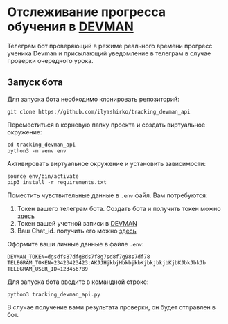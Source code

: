 # Отслеживание прогресса обучения в [DEVMAN](https://dvmn.org)
Телеграм бот проверяющий в режиме реального времени прогресс ученика Devman и присылающий уведомление в телеграм в случае проверки очередного урока.
## Запуск бота
Для запуска бота необходимо клонировать репозиторий:
```
git clone https://github.com/ilyashirko/tracking_devman_api
```
Переместиться в корневую папку проекта и создать виртуальное окружение:
```
cd tracking_devman_api
python3 -m venv env
```
Активировать виртуальное окружение и установить зависимости:
```
source env/bin/activate
pip3 install -r requirements.txt
```
Поместить чувствительные данные в `.env` файл. Вам потребуются:  
1. Токен вашего телеграм бота. Создать бота и получить токен можно [здесь](BotFather)  
2. Токен вашей учетной записи в [DEVMAN](https://dvmn.org/api/docs/)  
3. Ваш Chat_id. получить его можно [здесь](https://t.me/userinfobot)  

Оформите ваши личные данные в файле `.env`:
```
DEVMAN_TOKEN=dgsdfs87dfg8ds7f8g7sd8f7g98s7df78
TELEGRAM_TOKEN=23423423423:AKJJHjkbjHbkbjkbKjbkjbkjbKjbKJbkJbkJb
TELEGRAM_USER_ID=123456789
```
Для запуска бота введите в командной строке:
```
python3 tracking_devman_api.py
```
В случае получение вами результата проверки, он будет отправлен в бот.